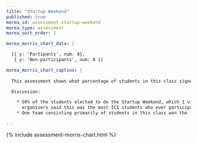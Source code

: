 ```yaml
---
title: "Startup Weekend"
published: true
morea_id: assessment-startup-weekend
morea_type: assessment
morea_sort_order: 1

morea_morris_chart_data: |

  [{ y: 'Partipants', num: 8},
   { y: 'Non-participants', num: 8 }]

morea_morris_chart_caption: |
  
  This assessment shows what percentage of students in this class signed up, paid for, and attended Startup Weekend.

  Discussion:

    * 50% of the students elected to do the Startup Weekend, which I view as an extremely positive outcome. Event 
      organizers said this was the most ICS students who ever participated in a Startup Weekend.
    * One team consisting primarily of students in this class won the ["Most likely to succeed" award](http://scotthonda.files.wordpress.com/2013/11/1441508_211096379061935_531186613_n-1.jpg).

---
```


{%  include assessment-morris-chart.html  %}



